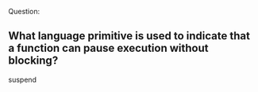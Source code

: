 Question:
## What language primitive is used to indicate that a function can pause execution without blocking?
<div class="hint">
  suspend
</div>
